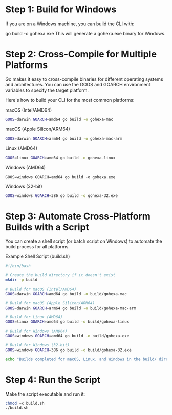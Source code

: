 # Step 1: Build for Windows
If you are on a Windows machine, you can build the CLI with:

go build -o gohexa.exe
This will generate a gohexa.exe binary for Windows.

# Step 2: Cross-Compile for Multiple Platforms
Go makes it easy to cross-compile binaries for different operating systems and architectures. You can use the GOOS and GOARCH environment variables to specify the target platform.

Here's how to build your CLI for the most common platforms:

macOS (Intel/AMD64)
```bash
GOOS=darwin GOARCH=amd64 go build -o gohexa-mac
```
macOS (Apple Silicon/ARM64)
```bash
GOOS=darwin GOARCH=arm64 go build -o gohexa-mac-arm
```

Linux (AMD64)
```bash
GOOS=linux GOARCH=amd64 go build -o gohexa-linux
```

Windows (AMD64)
```
GOOS=windows GOARCH=amd64 go build -o gohexa.exe
```
Windows (32-bit)
```bash
GOOS=windows GOARCH=386 go build -o gohexa-32.exe
```

# Step 3: Automate Cross-Platform Builds with a Script
You can create a shell script (or batch script on Windows) to automate the build process for all platforms.

Example Shell Script (build.sh)
```bash
#!/bin/bash

# Create the build directory if it doesn't exist
mkdir -p build

# Build for macOS (Intel/AMD64)
GOOS=darwin GOARCH=amd64 go build -o build/gohexa-mac

# Build for macOS (Apple Silicon/ARM64)
GOOS=darwin GOARCH=arm64 go build -o build/gohexa-mac-arm

# Build for Linux (AMD64)
GOOS=linux GOARCH=amd64 go build -o build/gohexa-linux

# Build for Windows (AMD64)
GOOS=windows GOARCH=amd64 go build -o build/gohexa.exe

# Build for Windows (32-bit)
GOOS=windows GOARCH=386 go build -o build/gohexa-32.exe

echo "Builds completed for macOS, Linux, and Windows in the build/ directory."
```

# Step 4: Run the Script
Make the script executable and run it:
```bash
chmod +x build.sh
./build.sh
```
